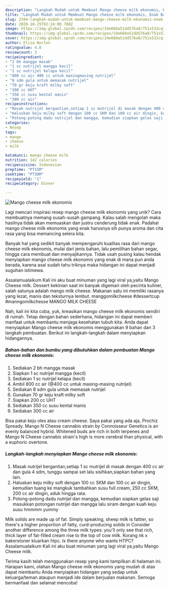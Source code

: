 ```yaml
---
description: "Langkah Mudah untuk Membuat Mango cheese milk ekonomis, Enak Banget"
title: "Langkah Mudah untuk Membuat Mango cheese milk ekonomis, Enak Banget"
slug: 2344-langkah-mudah-untuk-membuat-mango-cheese-milk-ekonomis-enak-banget
date: 2020-10-25T02:24:00.708Z
image: https://img-global.cpcdn.com/recipes/24e668a51dd576a0/751x532cq70/mango-cheese-milk-ekonomis-foto-resep-utama.jpg
thumbnail: https://img-global.cpcdn.com/recipes/24e668a51dd576a0/751x532cq70/mango-cheese-milk-ekonomis-foto-resep-utama.jpg
cover: https://img-global.cpcdn.com/recipes/24e668a51dd576a0/751x532cq70/mango-cheese-milk-ekonomis-foto-resep-utama.jpg
author: Eliza Norton
ratingvalue: 4.8
reviewcount: 3
recipeingredient:
- "2 bh mangga masak"
- "1 sc nutrijel mangga kecil"
- "1 sc nutrijel kelapa kecil"
- "800 cc air 400 cc untuk masingmasing nutrijel"
- "8 sdm gula untuk memasak nutrijel"
- "70 gr keju kraft milky soft"
- "200 cc UHT"
- "350 cc susu kental manis"
- "300 cc air"
recipeinstructions:
- "Masak nutrijel bergantian,setiap 1 sc mutrijel di masak dengan 400 cc air dan gula 4 sdm, tunggu sampai set lalu sisihkan,siapkan bahan yang lain."
- "Haluskan keju milky soft dengan 100 cc SKM dan 100 cc air dingin, kemudian tuang ke mangkuk tambahkan susu full cream, 250 cc SKM, 200 cc air dingin, aduk hingga rata."
- "Potong-potong dadu nutrijel dan mangga, kemudian siapkan gelas saji masukkan potongan nutrijel dan mangga lalu siram dengan kuah keju susu hmmmm yummy"
categories:
- Resep
tags:
- mango
- cheese
- milk

katakunci: mango cheese milk 
nutrition: 142 calories
recipecuisine: Indonesian
preptime: "PT15M"
cooktime: "PT30M"
recipeyield: "1"
recipecategory: Dinner

---
```



![Mango cheese milk ekonomis](https://img-global.cpcdn.com/recipes/24e668a51dd576a0/751x532cq70/mango-cheese-milk-ekonomis-foto-resep-utama.jpg)

Lagi mencari inspirasi resep mango cheese milk ekonomis yang unik? Cara membuatnya memang susah-susah gampang. Kalau salah mengolah maka hasilnya tidak akan memuaskan dan justru cenderung tidak enak. Padahal mango cheese milk ekonomis yang enak harusnya sih punya aroma dan cita rasa yang bisa memancing selera kita.

Banyak hal yang sedikit banyak mempengaruhi kualitas rasa dari mango cheese milk ekonomis, mulai dari jenis bahan, lalu pemilihan bahan segar, hingga cara membuat dan menyajikannya. Tidak usah pusing kalau hendak menyiapkan mango cheese milk ekonomis yang enak di mana pun anda berada, karena asal sudah tahu triknya maka hidangan ini dapat menjadi suguhan istimewa.

Assalamualaikum Kali ini aku buat minuman yang lagi viral ya,yaitu Mango Cheese milk. Dessert kekinian saat ini banyak digemari oleh pecinta kuliner, salah satunya adalah mango milk cheese. Makanan satu ini memiliki rasanya yang lezat, manis dan teksturnya lembut. manggomilkcheese #dessertcup #manngomilkchesse MANGO MILK CHEESE


Nah, kali ini kita coba, yuk, kreasikan mango cheese milk ekonomis sendiri di rumah. Tetap dengan bahan sederhana, hidangan ini dapat memberi manfaat untuk membantu menjaga kesehatan tubuh kita. Anda dapat menyiapkan Mango cheese milk ekonomis menggunakan 9 bahan dan 3 langkah pembuatan. Berikut ini langkah-langkah dalam menyiapkan hidangannya.

<!--inarticleads1-->

##### Bahan-bahan dan bumbu yang dibutuhkan dalam pembuatan Mango cheese milk ekonomis:

1. Sediakan 2 bh mangga masak
1. Siapkan 1 sc nutrijel mangga (kecil)
1. Sediakan 1 sc nutrijel kelapa (kecil)
1. Ambil 800 cc air (@400 cc untuk masing-masing nutrijel)
1. Sediakan 8 sdm gula untuk memasak nutrijel
1. Gunakan 70 gr keju kraft milky soft
1. Siapkan 200 cc UHT
1. Sediakan 350 cc susu kental manis
1. Sediakan 300 cc air


Bisa pakai keju oles atau cream cheese. Saya pakai yang ada aja, Prochiz Spready. Mango N Cheese cannabis strain by Connoisseur Genetics is an evenly balanced hybrid. Whitened buds are rich in both terpenes and Mango N Cheese cannabis strain&#39;s high is more cerebral than physical, with a euphoric overtone. 

<!--inarticleads2-->

##### Langkah-langkah menyiapkan Mango cheese milk ekonomis:

1. Masak nutrijel bergantian,setiap 1 sc mutrijel di masak dengan 400 cc air dan gula 4 sdm, tunggu sampai set lalu sisihkan,siapkan bahan yang lain.
1. Haluskan keju milky soft dengan 100 cc SKM dan 100 cc air dingin, kemudian tuang ke mangkuk tambahkan susu full cream, 250 cc SKM, 200 cc air dingin, aduk hingga rata.
1. Potong-potong dadu nutrijel dan mangga, kemudian siapkan gelas saji masukkan potongan nutrijel dan mangga lalu siram dengan kuah keju susu hmmmm yummy


Milk solids are made up of fat. Simply speaking, sheep milk is fattier, so there&#39;s a higher proportion of fatty, curd-producing solids in Consider another difference among the three milk types: you&#39;ll only see that rich, thick layer of fat-filled cream rise to the top of cow milk. Korang nk x bakerstoner kluarkan htpc. Is there anyone who wants HTPC? Assalamualaikum Kali ini aku buat minuman yang lagi viral ya,yaitu Mango Cheese milk. 

Terima kasih telah menggunakan resep yang kami tampilkan di halaman ini. Harapan kami, olahan Mango cheese milk ekonomis yang mudah di atas dapat membantu Anda menyiapkan hidangan yang sedap untuk keluarga/teman ataupun menjadi ide dalam berjualan makanan. Semoga bermanfaat dan selamat mencoba!
